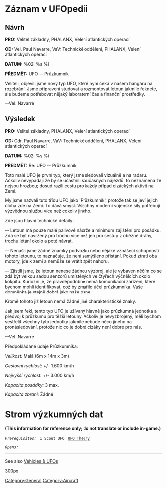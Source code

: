 # Záznam v UFOpedii

## Návrh

**PRO:** Velitel základny, PHALANX, Velení atlantických operací

**OD:** Vel. Paul Navarre, VaV: Technické oddělení, PHALANX, Velení
atlantických operací

**DATUM:** %02i %s %i

**PŘEDMĚT:** UFO -- Průzkumník

Veliteli, objevili jsme nový typ UFO, které nyní čeká v našem hangáru na
rozebrání. Jsme připraveni studovat a rozmontovat letoun jakmile
řeknete, ale budeme potřebovat nějaký laboratorní čas a finanční
prostředky.

--Vel. Navarre

## Výsledek

**PRO:** Velitel základny, PHALANX, Velení atlantických operací

**OD:** Cdr. Paul Navarre, VaV: Technické oddělení, PHALANX, Velení
atlantických operací

**DATUM:** %02i %s %i

**PŘEDMĚT:** Re: UFO -- Průzkumník

Toto malé UFO je první typ, který jsme sledovali vizuálně a na radaru.
Ačkoliv nevypadají že by se učastnili současných nájezdů, to neznamená
že nejsou hrozbou; dosud razili cestu pro každý případ cizáckých aktivit
na Zemi.

My jsme nazvali tuto třídu UFO jako 'Průzkumník', protože tak se jeví
jejich úloha zde na Zemi. To dává smysl. Všechny moderní vojenské síly
potřebují výzvědnou službu více než cokoliv jiného.

Zde jsou hlavní technické detaily:

-- Letoun má pouze malé palivové nádrže a minimum zajištění pro posádku.
Zdá se být navržený pro trochu více než jen pro sestup z oběžné dráhy,
trochu létání okolo a poté návrat.

-- Nenašli jsme žádné známky podvozku nebo nějaké vznášecí schopnosti
tohoto letounu, to naznačuje, že není zamýšleno přistání. Pokud ztratí
oba motory, jde k zemi a nemůže se vrátit zpět nahoru.

-- Zjistili jsme, že letoun nenese žádnou výzbroj, ale je vybaven něčím
co se zdá být velkou sadou senzorů umístěných ve čtyřech výčnělcích
okolo kokpitu. Kuriozní je, že pravděpodobně nemá komunikační zařízení,
které bychom mohli identifikovat, což by zmařilo účel průzkumníka. Vaše
domněnka je stejně dobrá jako naše pane.

Kromě tohoto již letoun nemá žádné jiné charakteristické znaky.

Jak jsem řekl, tento typ UFO je užívaný hlavně jako průzkumná jednotka a
předvoj k průzkumu pro těžší letouny. Ačkoliv je nevyzbrojený, měli
bychom sestřelit všechny tyto jednotky jakmile nebude něco jiného na
pronásledování, protože nic co je dobré cizáky není dobré pro nás.

--Vel. Navarre

Předpokládané údaje Průzkumníka:

*Velikost:* Malá (6m x 14m x 3m)

*Cestovní rychlost:* +/- 1.600 km/h

*Nejvyšší rychlost:* +/- 3.000 km/h

*Kapacita posádky:* 3 max.

*Kapacita zbraní:* Žádné

# Strom výzkumných dat

**(This information for reference only; do not translate or include
in-game.)**

*`Prerequisites:`*
` 1 Scout UFO`
` `[`UFO Theory`](Research/UFO_Theory "wikilink")

*`Opens:`*

------------------------------------------------------------------------

See also [Vehicles & UFOs](Vehicles_&_UFOs "wikilink")

[300px](image:Ufo_scout.jpg "wikilink")

[Category:General](Category:General "wikilink")
[Category:Aircraft](Category:Aircraft "wikilink")